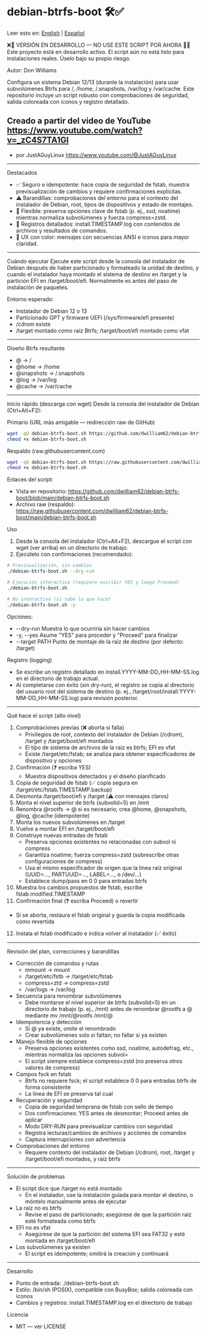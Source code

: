 # debian-btrfs-boot 🛠️✅

Leer esto en: [English](README.md) | [Español](README.es.md)

❌🚧 VERSIÓN EN DESARROLLO — NO USE ESTE SCRIPT POR AHORA 🚧❌
Este proyecto está en desarrollo activo. El script aún no está listo para instalaciones reales. Úselo bajo su propio riesgo.

Autor: Don Williams

Configura un sistema Debian 12/13 (durante la instalación) para usar subvolúmenes Btrfs para /, /home, /.snapshots, /var/log y /var/cache. Este repositorio incluye un script robusto con comprobaciones de seguridad, salida coloreada con iconos y registro detallado.


## Creado a partir del video de YouTube  https://www.youtube.com/watch?v=_zC4S7TA1GI 
- por JustAGuyLinux https://www.youtube.com/@JustAGuyLinux 
---

Destacados
- ✅ Seguro e idempotente: hace copia de seguridad de fstab, muestra previsualización de cambios y requiere confirmaciones explícitas.
- ⚠️ Barandillas: comprobaciones del entorno para el contexto del instalador de Debian, root, tipos de dispositivos y estado de montajes.
- 🧩 Flexible: preserva opciones clave de fstab (p. ej., ssd, noatime) mientras normaliza subvolúmenes y fuerza compress=zstd.
- 📜 Registros detallados: install.TIMESTAMP.log con contenidos de archivos y resultados de comandos.
- 🎨 UX con color: mensajes con secuencias ANSI e iconos para mayor claridad.

---

Cuándo ejecutar
Ejecute este script desde la consola del instalador de Debian después de haber particionado y formateado la unidad de destino, y cuando el instalador haya montado el sistema de destino en /target y la partición EFI en /target/boot/efi. Normalmente es antes del paso de instalación de paquetes.

Entorno esperado:
- Instalador de Debian 12 o 13
- Particionado GPT y firmware UEFI (/sys/firmware/efi presente)
- /cdrom existe
- /target montado como raíz Btrfs; /target/boot/efi montado como vfat

---

Diseño Btrfs resultante
- @            -> /
- @home        -> /home
- @snapshots   -> /.snapshots
- @log         -> /var/log
- @cache       -> /var/cache

---

Inicio rápido (descarga con wget)
Desde la consola del instalador de Debian (Ctrl+Alt+F2):

Primario (URL más amigable — redirección raw de GitHub)
```bash
wget -qO debian-btrfs-boot.sh https://github.com/dwilliam62/debian-btrfs-boot/raw/main/debian-btrfs-boot.sh
chmod +x debian-btrfs-boot.sh
```

Respaldo (raw.githubusercontent.com)
```bash
wget -qO debian-btrfs-boot.sh https://raw.githubusercontent.com/dwilliam62/debian-btrfs-boot/main/debian-btrfs-boot.sh
chmod +x debian-btrfs-boot.sh
```

Enlaces del script:
- Vista en repositorio: https://github.com/dwilliam62/debian-btrfs-boot/blob/main/debian-btrfs-boot.sh
- Archivo raw (respaldo):  https://raw.githubusercontent.com/dwilliam62/debian-btrfs-boot/main/debian-btrfs-boot.sh

Uso
1) Desde la consola del instalador (Ctrl+Alt+F2), descargue el script con wget (ver arriba) en un directorio de trabajo.
2) Ejecútelo con confirmaciones (recomendado):

```bash
# Previsualización, sin cambios
./debian-btrfs-boot.sh --dry-run

# Ejecución interactiva (requiere escribir YES y luego Proceed)
./debian-btrfs-boot.sh

# No interactivo (si sabe lo que hace)
./debian-btrfs-boot.sh -y
```

Opciones:
- --dry-run         Muestra lo que ocurriría sin hacer cambios
- -y, --yes         Asume "YES" para proceder y "Proceed" para finalizar
- --target PATH     Punto de montaje de la raíz de destino (por defecto: /target)

Registro (logging)
- Se escribe un registro detallado en install.YYYY-MM-DD_HH-MM-SS.log en el directorio de trabajo actual.
- Al completarse con éxito (sin dry-run), el registro se copia al directorio del usuario root del sistema de destino (p. ej., /target/root/install.YYYY-MM-DD_HH-MM-SS.log) para revisión posterior.

---

Qué hace el script (alto nivel)
1) Comprobaciones previas (❌ aborta si falla)
   - Privilegios de root, contexto del instalador de Debian (/cdrom), /target y /target/boot/efi montados
   - El tipo de sistema de archivos de la raíz es btrfs; EFI es vfat
   - Existe /target/etc/fstab; se analiza para obtener especificadores de dispositivo y opciones
2) Confirmación (❓ escriba YES)
   - Muestra dispositivos detectados y el diseño planificado
3) Copia de seguridad de fstab (✅ copia segura en /target/etc/fstab.TIMESTAMP.backup)
4) Desmonta /target/boot/efi y /target (⚠️ con mensajes claros)
5) Monta el nivel superior de btrfs (subvolid=5) en /mnt
6) Renombra @rootfs -> @ si es necesario; crea @home, @snapshots, @log, @cache (idempotente)
7) Monta los nuevos subvolúmenes en /target
8) Vuelve a montar EFI en /target/boot/efi
9) Construye nuevas entradas de fstab
   - Preserva opciones existentes no relacionadas con subvol ni compress
   - Garantiza noatime; fuerza compress=zstd (sobrescribe otras configuraciones de compress)
   - Usa el mismo especificador de origen que la línea raíz original (UUID=..., PARTUUID=..., LABEL=..., o /dev/...)
   - Establece dump/pass en 0 0 para entradas btrfs
10) Muestra los cambios propuestos de fstab, escribe fstab.modified.TIMESTAMP
11) Confirmación final (❓ escriba Proceed) o revertir
   - Si se aborta, restaura el fstab original y guarda la copia modificada como revertida
12) Instala el fstab modificado e indica volver al instalador (✅ éxito)

---

Revisión del plan, correcciones y barandillas
- Corrección de comandos y rutas
  - mmount -> mount
  - /target/etc/fstb -> /target/etc/fstab
  - compress=ztd -> compress=zstd
  - /var/logs -> /var/log
- Secuencia para renombrar subvolúmenes
  - Debe montarse el nivel superior de btrfs (subvolid=5) en un directorio de trabajo (p. ej., /mnt) antes de renombrar @rootfs a @ mediante mv /mnt/@rootfs /mnt/@
- Idempotencia y detección
  - Si @ ya existe, omite el renombrado
  - Crear subvolúmenes solo si faltan; no fallar si ya existen
- Manejo flexible de opciones
  - Preserva opciones existentes como ssd, noatime, autodefrag, etc., mientras normaliza las opciones subvol=
  - El script siempre establece compress=zstd (no preserva otros valores de compress)
- Campos fsck en fstab
  - Btrfs no requiere fsck; el script establece 0 0 para entradas btrfs de forma consistente
  - La línea de EFI se preserva tal cual
- Recuperación y seguridad
  - Copia de seguridad temprana de fstab con sello de tiempo
  - Dos confirmaciones: YES antes de desmontar; Proceed antes de aplicar
  - Modo DRY-RUN para previsualizar cambios con seguridad
  - Registra lecturas/cambios de archivos y acciones de comandos
  - Captura interrupciones con advertencia
- Comprobaciones del entorno
  - Requiere contexto del instalador de Debian (/cdrom), root, /target y /target/boot/efi montados, y raíz btrfs

---

Solución de problemas
- El script dice que /target no está montado
  - En el instalador, use la instalación guiada para montar el destino, o móntelo manualmente antes de ejecutar
- La raíz no es btrfs
  - Revise el paso de particionado; asegúrese de que la partición raíz esté formateada como btrfs
- EFI no es vfat
  - Asegúrese de que la partición del sistema EFI sea FAT32 y esté montada en /target/boot/efi
- Los subvolúmenes ya existen
  - El script es idempotente; omitirá la creación y continuará

---

Desarrollo
- Punto de entrada: ./debian-btrfs-boot.sh
- Estilo: /bin/sh (POSIX), compatible con BusyBox; salida coloreada con iconos
- Cambios y registros: install.TIMESTAMP.log en el directorio de trabajo

Licencia
- MIT — ver LICENSE

